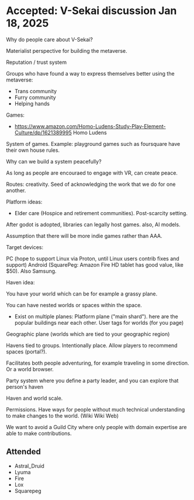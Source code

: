 # Accepted: V-Sekai discussion Jan 18, 2025

Why do people care about V-Sekai?

Materialist perspective for building the metaverse.

Reputation / trust system

Groups who have found a way to express themselves better using the metaverse:

- Trans community
- Furry community
- Helping hands

Games:

- https://www.amazon.com/Homo-Ludens-Study-Play-Element-Culture/dp/1621389995
  Homo Ludens

System of games. Example: playground games such as foursquare have their own house rules.

Why can we build a system peacefully?

As long as people are encouraed to engage with VR, can create peace.

Routes: creativity. Seed of acknowledging the work that we do for one another.

Platform ideas:

- Elder care (Hospice and retirement communities). Post-scarcity setting.

After godot is adopted, libraries can legally host games. also, AI models.

Assumption that there will be more indie games rather than AAA.

Target devices:

PC (hope to support Linux via Proton, until Linux users contrib fixes and support)
Android (SquarePeg: Amazon Fire HD tablet has good value, like $50). Also Samsung.

Haven idea:

You have your world which can be for example a grassy plane.

You can have nested worlds or spaces within the space.

- Exist on multiple planes:
  Platform plane ("main shard"). here are the popular buildings near each other. User tags for worlds (for you page)

Geographic plane (worlds which are tied to your geographic region)

Havens tied to groups. Intentionally place. Allow players to recommend spaces (portal?).

Facilitates both people adventuring, for example traveling in some direction. Or a world browser.

Party system where you define a party leader, and you can explore that person's haven

Haven and world scale.

Permissions. Have ways for people without much technical understanding to make changes to the world. (Wiki Wiki Web)

We want to avoid a Guild City where only people with domain expertise are able to make contributions.

## Attended

- Astral_Druid
- Lyuma
- Fire
- Lox
- Squarepeg
 
